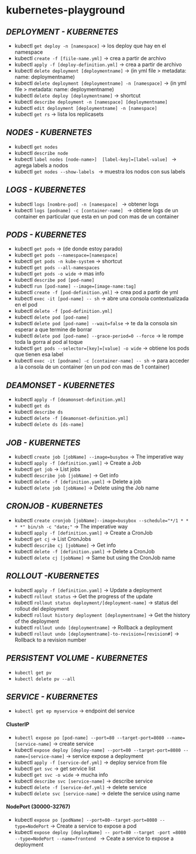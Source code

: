 # kubernetes-playground

## *DEPLOYMENT - KUBERNETES*

- kubectl `get deploy -n [namespace]` -> los deploy que hay en el namespace
- kubectl `create -f [fiile-name.yml]` -> crea a partir de archivo
- kubectl `apply -f [deploy-definition.yml]` -> crea a partir de archivo
- kubectl `delete deployment [deploymentname]` -> (in yml file > metadata: name: deploymentname)
- kubectl `delete deployment [deploymentname] -n [namespace]` -> (in yml file > metadata: name: deploymentname)
- kubectl `delete deploy [deploymentname]` -> shortcut
- kubectl `describe deployment -n [namespace] [deploymentname]`
- kubectl `edit deployment [deploymentname] -n [namespace]`
- kubectl `get rs` -> lista los replicasets

## *NODES - KUBERNETES*

- kubectl `get nodes`
- kubectl `describe node`
- kubectl `label nodes [node-name>]  [label-key]=[label-value] ` -> agrega labels a nodos
- kubectl `get nodes --show-labels ` -> muestra los nodos con sus labels

## *LOGS - KUBERNETES*

- kubectl `logs [nombre-pod] -n [namespace] ` -> obtener logs
- kubectl `logs [podname] -c [container-name] ` -> obtiene logs de un container en particular que esta en un pod con mas de un container

## *PODS - KUBERNETES*

- kubectl `get pods` -> (de donde estoy parado)
- kubectl `get pods --namespace=[namespace]`
- kubectl `get pods -n kube-system` -> shortcut
- kubectl `get pods --all-namespaces`
- kubectl `get pods -o wide` -> mas info
- kubectl `describe pod [pod-name]`
- kubectl `run [pod-name] --image=[image-name:tag]`
- kubectl `create -f [pod-definition.yml]` -> crea pod a partir de yml
- kubectl `exec -it [pod-name] -- sh` -> abre una consola contextualizada en el pod
- kubectl `delete -f [pod-definition.yml]`
- kubectl `delete pod [pod-name]`
- kubectl `delete pod [pod-name] --wait=false` -> te da la consola sin esperar a que termine de borrar
- kubectl `delete pod [pod-name] --grace-period=0 --force` -> le rompe toda la gorra al pod al toque
- kubectl `get pods --selector=[key]=[value] -o wide` -> obtiene los pods que tienen esa label
- kubectl `exec -it [podname] -c [container-name] -- sh` -> para acceder a la consola de un container (en un pod con mas de 1 container)

## *DEAMONSET - KUBERNETES*

- kubectl `apply -f [deamonset-definition.yml]`
- kubectl `get ds`
- kubectl `describe ds`
- kubectl `delete -f [deamonset-definition.yml]`
- kubectl `delete ds [ds-name]`

## *JOB - KUBERNETES*

- kubectl `create job [jobName] --image=busybox` -> The imperative way
- kubectl `apply -f [definition.yaml]` -> Create a Job
- kubectl `get job` -> List jobs
- kubectl `describe job [jobName]` -> Get info
- kubectl `delete -f [definition.yaml]` -> Delete a job
- kubectl `delete job [jobName]` -> Delete using the Job name

## *CRONJOB - KUBERNETES*

- kubectl `create cronjob [jobName]--image=busybox --schedule="*/1 * * * *" bin/sh -c "date;"` -> The imperative way
- kubectl `apply -f [definition.yaml]` -> Create a CronJob
- kubectl `get cj` -> List CronJobs
- kubectl `describe cj [jobName]` -> Get info 
- kubectl `delete -f [definition.yaml]` -> Delete a CronJob
- kubectl `delete cj [jobName]` -> Same but using the CronJob name

## *ROLLOUT -KUBERNETES*

- kubectl `apply -f [definition.yaml]` -> Update a deployment
- kubectl `rollout status` -> Get the progress of the update
- kubectl `rollout status deployment/[deployment-name]` -> status del rollout del deployment
- kubectl `rollout history deployment [deploymentname]` -> Get the history of the deployment
- kubectl `rollout undo [deploymentname]` -> Rollback a deployment
- kubectl `rollout undo [deploymentname]-to-revision=[revision#]` -> Rollback to a revision number

## *PERSISTENT VOLUME - KUBERNETES*

- `kubectl get pv`
- `kubectl delete pv --all`

## *SERVICE - KUBERNETES*

- `kubectl get ep myservice` -> endpoint del service

#### ClusterIP
- `kubectl expose po [pod-name] --port=80 --target-port=8080 --name=[service-name]` -> create service
- kubectl `expose deploy [deploy-name] --port=80 --target-port=8080 --name=[service-name]` -> service expose a deployment
- kubectl `apply -f [service-def.yml]` -> deploy service from file
- kubectl `get svc` -> get service list
- kubectl `get svc -o wide` -> mucha info
- kubectl `describe svc [service-name]` -> describe service
- kubectl `delete -f [service-def.yml]` -> delete service
- kubectl `delete svc [service-name]` -> delete the service using name
#### NodePort (30000-32767)
- kubectl `expose po [podName] --port=80--target-port=8080 --type=NodePort` -> Create a service to expose a pod
- kubectl `expose deploy [deployName] -- port=80 --target -port =8080 --type=NodePort --name=frontend ` -> Ceate a service to expose a deployment
